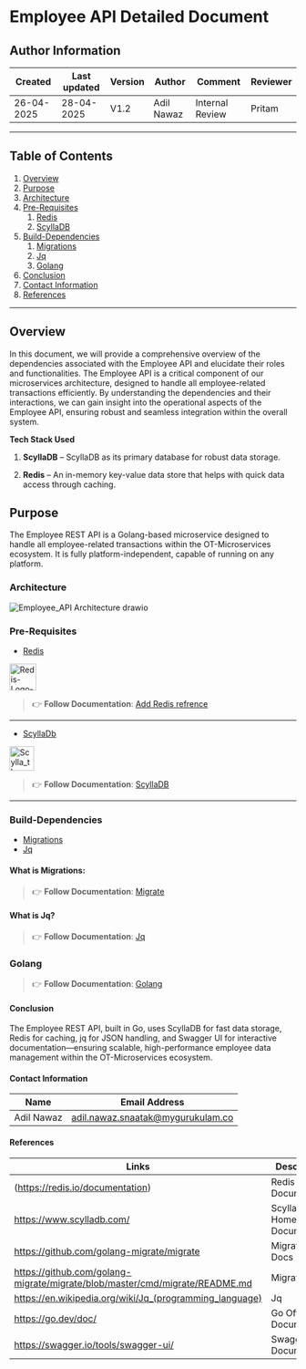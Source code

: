 # Employee API Detailed Document

##  **Author Information**
| Created     | Last updated | Version | Author         | Comment | Reviewer |
|-------------|-----------|---------|----------------|---------|----------|
| 26-04-2025  |  28-04-2025  | V1.2     | Adil Nawaz |     Internal Review    | Pritam    |

---


## Table of Contents

1. [Overview](#overview)
2. [Purpose](#purpose)
3. [Architecture](#architecture)
4. [Pre-Requisites](#pre-requisites)
    1. [Redis](#redis)
    2. [ScyllaDB](#scylladb)
5. [Build-Dependencies](#build-dependencies)
    1. [Migrations](#migrations)
    2. [Jq](#jq)
    3. [Golang](#golang)
6. [Conclusion](#conclusion)
7. [Contact Information](#contact-information)
8. [References](#references)

---

## Overview
In this document, we will provide a comprehensive overview of the dependencies associated with the Employee API and elucidate their roles and functionalities. The Employee API is a critical component of our microservices architecture, designed to handle all employee-related transactions efficiently. By understanding the dependencies and their interactions, we can gain insight into the operational aspects of the Employee API, ensuring robust and seamless integration within the overall system.

**Tech Stack Used**

1. **ScyllaDB** – ScyllaDB as its primary database for robust data storage.

2. **Redis** – An in-memory key-value data store that helps with quick data access through caching.


## Purpose
The Employee REST API is a Golang-based microservice designed to handle all employee-related transactions within the OT-Microservices ecosystem. It is fully platform-independent, capable of running on any platform. 



### Architecture
![Employee_API Architecture drawio](https://github.com/user-attachments/assets/5b87b48d-8399-4ac7-8d49-361de4189828)


###  Pre-Requisites 

   - [Redis](#defination-of-redis)
<img width="47" alt="Redis-Logo-768x480" src="https://github.com/user-attachments/assets/3095ec95-88a7-42f4-921e-91960ae90a9b">

> 👉 **Follow Documentation**: [Add Redis refrence]()
---

  - [ScyllaDb](#what-is-scylladb)
<img width="43" alt="Scylla_the_sea_monster" src="https://github.com/user-attachments/assets/29e536f3-e1b7-4dfe-a607-18f3ddf840ec">


> 👉 **Follow Documentation**: [ScyllaDB](https://github.com/snaatak-Downtime-Crew/Documentation/blob/SCRUMS-89-Durgesh/ot-ms-understanding/scylladb/documentation/README.md)
---

     


### Build-Dependencies
 - [Migrations](#what-is-migrations)
 - [Jq](#what-is-jq)
     
 #### What is Migrations:
> 👉 **Follow Documentation**: [Migrate](https://github.com/snaatak-Downtime-Crew/Documentation/blob/main/common_stack/others/migrate/intro/README.md)

#### What is Jq?
> 👉 **Follow Documentation**: [Jq](https://github.com/snaatak-Downtime-Crew/Documentation/blob/main/common_stack/others/jq/intro/README.md)

### Golang 
> 👉 **Follow Documentation**: [Golang](https://github.com/snaatak-Downtime-Crew/Documentation/blob/yuvraj_scrums_29/common_stack/application/golang/introduction/README.md)




#### Conclusion
The Employee REST API, built in Go, uses ScyllaDB for fast data storage, Redis for caching, jq for JSON handling, and Swagger UI for interactive documentation—ensuring scalable, high-performance employee data management within the OT-Microservices ecosystem.

#### Contact Information

| Name         | Email Address                                 |
|--------------|-----------------------------------------------|
| Adil Nawaz | adil.nawaz.snaatak@mygurukulam.co           |


#### References
| Links | Descriptions|
|-------|--------------|
|(https://redis.io/documentation)|Redis Official Documentation|
|https://www.scylladb.com/|ScyllaDB Homepage Documentation|
|https://github.com/golang-migrate/migrate|Migrate Github Docs|
|https://github.com/golang-migrate/migrate/blob/master/cmd/migrate/README.md|Migrate CLI|
|https://en.wikipedia.org/wiki/Jq_(programming_language)|Jq|
|https://go.dev/doc/|Go Official Documentation|
|https://swagger.io/tools/swagger-ui/|Swagger UI Documentation|
